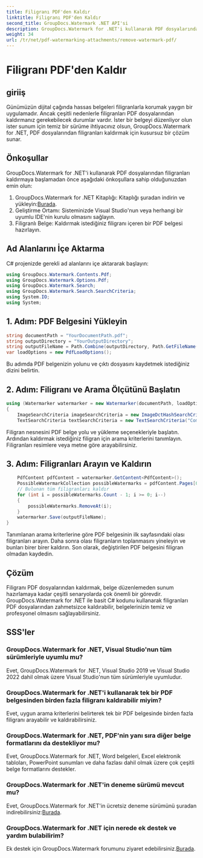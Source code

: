 ```yaml
---
title: Filigranı PDF'den Kaldır
linktitle: Filigranı PDF'den Kaldır
second_title: GroupDocs.Watermark .NET API'si
description: GroupDocs.Watermark for .NET'i kullanarak PDF dosyalarından filigranları nasıl kaldıracağınızı öğrenin. Profesyonel belge düzenleme için kolay adımlar.
weight: 34
url: /tr/net/pdf-watermarking-attachments/remove-watermark-pdf/
---
```


# Filigranı PDF'den Kaldır

## giriiş
Günümüzün dijital çağında hassas belgeleri filigranlarla korumak yaygın bir uygulamadır. Ancak çeşitli nedenlerle filigranları PDF dosyalarından kaldırmanız gerekebilecek durumlar vardır. İster bir belgeyi düzenliyor olun ister sunum için temiz bir sürüme ihtiyacınız olsun, GroupDocs.Watermark for .NET, PDF dosyalarından filigranları kaldırmak için kusursuz bir çözüm sunar.
## Önkoşullar
GroupDocs.Watermark for .NET'i kullanarak PDF dosyalarından filigranları kaldırmaya başlamadan önce aşağıdaki önkoşullara sahip olduğunuzdan emin olun:
1.  GroupDocs.Watermark for .NET Kitaplığı: Kitaplığı şuradan indirin ve yükleyin:[Burada](https://releases.groupdocs.com/Watermark/net/).
2. Geliştirme Ortamı: Sisteminizde Visual Studio'nun veya herhangi bir uyumlu IDE'nin kurulu olmasını sağlayın.
3. Filigranlı Belge: Kaldırmak istediğiniz filigranı içeren bir PDF belgesi hazırlayın.

## Ad Alanlarını İçe Aktarma
C# projenizde gerekli ad alanlarını içe aktararak başlayın:
```csharp
using GroupDocs.Watermark.Contents.Pdf;
using GroupDocs.Watermark.Options.Pdf;
using GroupDocs.Watermark.Search;
using GroupDocs.Watermark.Search.SearchCriteria;
using System.IO;
using System;
```
## 1. Adım: PDF Belgesini Yükleyin
```csharp
string documentPath = "YourDocumentPath.pdf";
string outputDirectory = "YourOutputDirectory";
string outputFileName = Path.Combine(outputDirectory, Path.GetFileName(documentPath));
var loadOptions = new PdfLoadOptions();
```
Bu adımda PDF belgenizin yolunu ve çıktı dosyasını kaydetmek istediğiniz dizini belirtin.
## 2. Adım: Filigranı ve Arama Ölçütünü Başlatın
```csharp
using (Watermarker watermarker = new Watermarker(documentPath, loadOptions))
{
    ImageSearchCriteria imageSearchCriteria = new ImageDctHashSearchCriteria(Constants.LogoPng);
    TextSearchCriteria textSearchCriteria = new TextSearchCriteria("Company Name");
```
Filigran nesnesini PDF belge yolu ve yükleme seçenekleriyle başlatın. Ardından kaldırmak istediğiniz filigran için arama kriterlerini tanımlayın. Filigranları resimlere veya metne göre arayabilirsiniz.
## 3. Adım: Filigranları Arayın ve Kaldırın
```csharp
    PdfContent pdfContent = watermarker.GetContent<PdfContent>();
    PossibleWatermarkCollection possibleWatermarks = pdfContent.Pages[0].Search(imageSearchCriteria.Or(textSearchCriteria));
    // Bulunan tüm filigranları kaldır
    for (int i = possibleWatermarks.Count - 1; i >= 0; i--)
    {
        possibleWatermarks.RemoveAt(i);
    }
    watermarker.Save(outputFileName);
}
```
Tanımlanan arama kriterlerine göre PDF belgesinin ilk sayfasındaki olası filigranları arayın. Daha sonra olası filigranların toplanmasını yineleyin ve bunları birer birer kaldırın. Son olarak, değiştirilen PDF belgesini filigran olmadan kaydedin.

## Çözüm
Filigranı PDF dosyalarından kaldırmak, belge düzenlemeden sunum hazırlamaya kadar çeşitli senaryolarda çok önemli bir görevdir. GroupDocs.Watermark for .NET ile basit C# kodunu kullanarak filigranları PDF dosyalarından zahmetsizce kaldırabilir, belgelerinizin temiz ve profesyonel olmasını sağlayabilirsiniz.
## SSS'ler
### GroupDocs.Watermark for .NET, Visual Studio'nun tüm sürümleriyle uyumlu mu?
Evet, GroupDocs.Watermark for .NET, Visual Studio 2019 ve Visual Studio 2022 dahil olmak üzere Visual Studio'nun tüm sürümleriyle uyumludur.
### GroupDocs.Watermark for .NET'i kullanarak tek bir PDF belgesinden birden fazla filigranı kaldırabilir miyim?
Evet, uygun arama kriterlerini belirterek tek bir PDF belgesinde birden fazla filigranı arayabilir ve kaldırabilirsiniz.
### GroupDocs.Watermark for .NET, PDF'nin yanı sıra diğer belge formatlarını da destekliyor mu?
Evet, GroupDocs.Watermark for .NET, Word belgeleri, Excel elektronik tabloları, PowerPoint sunumları ve daha fazlası dahil olmak üzere çok çeşitli belge formatlarını destekler.
### GroupDocs.Watermark for .NET'in deneme sürümü mevcut mu?
 Evet, GroupDocs.Watermark for .NET'in ücretsiz deneme sürümünü şuradan indirebilirsiniz:[Burada](https://releases.groupdocs.com/).
### GroupDocs.Watermark for .NET için nerede ek destek ve yardım bulabilirim?
 Ek destek için GroupDocs.Watermark forumunu ziyaret edebilirsiniz.[Burada](https://forum.groupdocs.com/c/watermark/19).